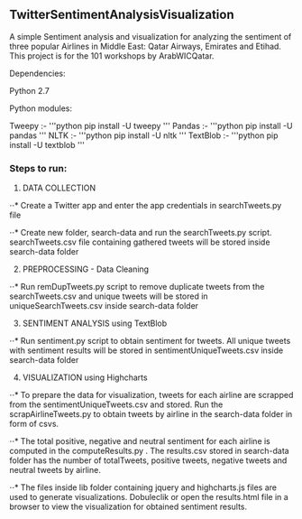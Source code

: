 ## TwitterSentimentAnalysisVisualization
A simple Sentiment analysis and visualization for analyzing the sentiment of three popular Airlines in Middle East: Qatar Airways, Emirates and Etihad. This project is for the 101 workshops by ArabWICQatar.

Dependencies:

Python 2.7

Python modules: 

Tweepy :- '''python pip install -U tweepy '''
Pandas :- '''python pip install -U pandas '''
NLTK :- '''python pip install -U nltk '''
TextBlob :- '''python pip install -U textblob  '''

### Steps to run:
1. DATA COLLECTION

⋅⋅* Create a Twitter app and enter the app credentials in searchTweets.py file

⋅⋅* Create new folder, search-data and run the searchTweets.py script. searchTweets.csv file containing gathered tweets will be stored inside search-data folder


2. PREPROCESSING - Data Cleaning

⋅⋅* Run remDupTweets.py script to remove duplicate tweets from the searchTweets.csv and unique tweets will be stored in uniqueSearchTweets.csv inside search-data folder


3. SENTIMENT ANALYSIS using TextBlob

⋅⋅* Run sentiment.py script to obtain sentiment for tweets. All unique tweets with sentiment results will be stored in sentimentUniqueTweets.csv inside search-data folder


4. VISUALIZATION using Highcharts

⋅⋅* To prepare the data for visualization, tweets for each airline are scrapped from the sentimentUniqueTweets.csv and stored. Run the scrapAirlineTweets.py to obtain tweets by airline in the search-data folder in form of csvs.

⋅⋅* The total positive, negative and neutral sentiment for each airline is computed in the computeResults.py . The results.csv stored in search-data folder has the number of totalTweets, positive tweets, negative tweets and neutral tweets by airline.

⋅⋅* The files inside lib folder containing jquery and highcharts.js files are used to generate visualizations. Dobuleclik or open the results.html file in a browser to view the visualization for obtained sentiment results.


